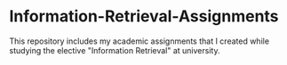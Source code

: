 # Information-Retrieval-Assignments
This repository includes my academic assignments that I created while studying the elective "Information Retrieval" at university.
